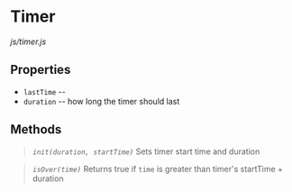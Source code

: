 Timer
=====
*js/timer.js*

Properties
----------
* `lastTime` -- 
* `duration` -- how long the timer should last

Methods
-------
> *`init(duration, startTime)`*
> Sets timer start time and duration


> *`isOver(time)`*
> Returns true if `time` is greater than timer's startTime + duration